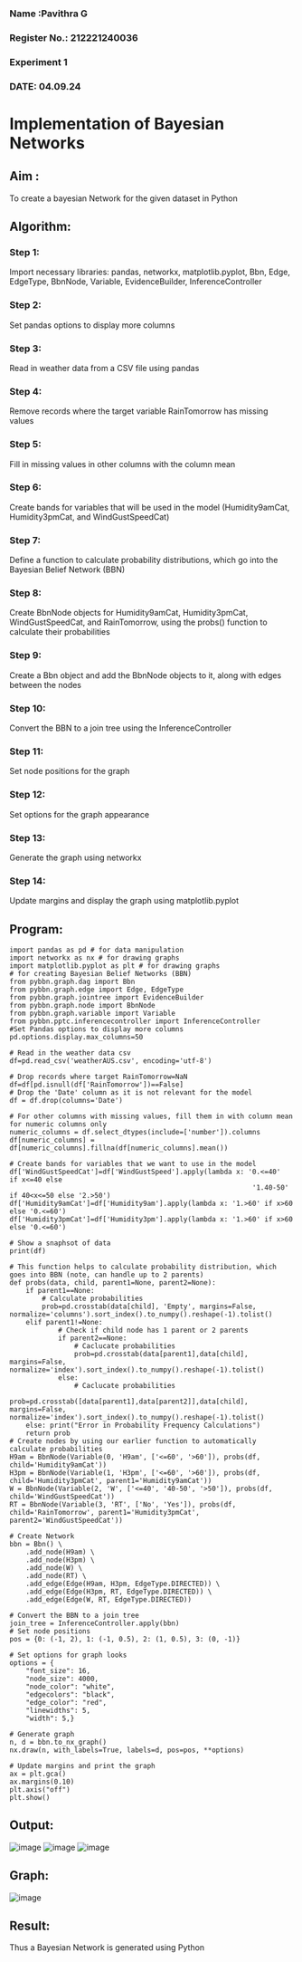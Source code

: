 ### Name :Pavithra G
### Register No.: 212221240036
### Experiment 1
### DATE: 04.09.24
# Implementation of Bayesian Networks
## Aim :
To create a bayesian Network for the given dataset in Python
## Algorithm:
### Step 1:
Import necessary libraries: pandas, networkx, matplotlib.pyplot, Bbn, Edge, EdgeType, BbnNode, Variable, EvidenceBuilder, InferenceController<br/>
### Step 2:
Set pandas options to display more columns<br/>
### Step 3:
Read in weather data from a CSV file using pandas<br/>
### Step 4:
Remove records where the target variable RainTomorrow has missing values<br/>
### Step 5:
Fill in missing values in other columns with the column mean<br/>
### Step 6:
Create bands for variables that will be used in the model (Humidity9amCat, Humidity3pmCat, and WindGustSpeedCat)<br/>
### Step 7:
Define a function to calculate probability distributions, which go into the Bayesian Belief Network (BBN)<br/>
### Step 8:
Create BbnNode objects for Humidity9amCat, Humidity3pmCat, WindGustSpeedCat, and RainTomorrow, using the probs() function to calculate their probabilities<br/>
### Step 9:
Create a Bbn object and add the BbnNode objects to it, along with edges between the nodes<br/>
### Step 10:
Convert the BBN to a join tree using the InferenceController<br/>
### Step 11:
Set node positions for the graph<br/>
### Step 12:
Set options for the graph appearance<br/>
### Step 13:
Generate the graph using networkx<br/>
### Step 14:
Update margins and display the graph using matplotlib.pyplot<br/>

## Program:
```
import pandas as pd # for data manipulation
import networkx as nx # for drawing graphs
import matplotlib.pyplot as plt # for drawing graphs
# for creating Bayesian Belief Networks (BBN)
from pybbn.graph.dag import Bbn
from pybbn.graph.edge import Edge, EdgeType
from pybbn.graph.jointree import EvidenceBuilder
from pybbn.graph.node import BbnNode
from pybbn.graph.variable import Variable
from pybbn.pptc.inferencecontroller import InferenceController
#Set Pandas options to display more columns
pd.options.display.max_columns=50

# Read in the weather data csv
df=pd.read_csv('weatherAUS.csv', encoding='utf-8')

# Drop records where target RainTomorrow=NaN
df=df[pd.isnull(df['RainTomorrow'])==False]
# Drop the 'Date' column as it is not relevant for the model
df = df.drop(columns='Date')

# For other columns with missing values, fill them in with column mean for numeric columns only
numeric_columns = df.select_dtypes(include=['number']).columns
df[numeric_columns] = df[numeric_columns].fillna(df[numeric_columns].mean())

# Create bands for variables that we want to use in the model
df['WindGustSpeedCat']=df['WindGustSpeed'].apply(lambda x: '0.<=40'   if x<=40 else
                                                            '1.40-50' if 40<x<=50 else '2.>50')
df['Humidity9amCat']=df['Humidity9am'].apply(lambda x: '1.>60' if x>60 else '0.<=60')
df['Humidity3pmCat']=df['Humidity3pm'].apply(lambda x: '1.>60' if x>60 else '0.<=60')

# Show a snaphsot of data
print(df)

# This function helps to calculate probability distribution, which goes into BBN (note, can handle up to 2 parents)
def probs(data, child, parent1=None, parent2=None):
    if parent1==None:
        # Calculate probabilities
        prob=pd.crosstab(data[child], 'Empty', margins=False, normalize='columns').sort_index().to_numpy().reshape(-1).tolist()
    elif parent1!=None:
            # Check if child node has 1 parent or 2 parents
            if parent2==None:
                # Caclucate probabilities
                prob=pd.crosstab(data[parent1],data[child], margins=False, normalize='index').sort_index().to_numpy().reshape(-1).tolist()
            else:
                # Caclucate probabilities
                prob=pd.crosstab([data[parent1],data[parent2]],data[child], margins=False, normalize='index').sort_index().to_numpy().reshape(-1).tolist()
    else: print("Error in Probability Frequency Calculations")
    return prob
# Create nodes by using our earlier function to automatically calculate probabilities
H9am = BbnNode(Variable(0, 'H9am', ['<=60', '>60']), probs(df, child='Humidity9amCat'))
H3pm = BbnNode(Variable(1, 'H3pm', ['<=60', '>60']), probs(df, child='Humidity3pmCat', parent1='Humidity9amCat'))
W = BbnNode(Variable(2, 'W', ['<=40', '40-50', '>50']), probs(df, child='WindGustSpeedCat'))
RT = BbnNode(Variable(3, 'RT', ['No', 'Yes']), probs(df, child='RainTomorrow', parent1='Humidity3pmCat', parent2='WindGustSpeedCat'))

# Create Network
bbn = Bbn() \
    .add_node(H9am) \
    .add_node(H3pm) \
    .add_node(W) \
    .add_node(RT) \
    .add_edge(Edge(H9am, H3pm, EdgeType.DIRECTED)) \
    .add_edge(Edge(H3pm, RT, EdgeType.DIRECTED)) \
    .add_edge(Edge(W, RT, EdgeType.DIRECTED))

# Convert the BBN to a join tree
join_tree = InferenceController.apply(bbn)
# Set node positions
pos = {0: (-1, 2), 1: (-1, 0.5), 2: (1, 0.5), 3: (0, -1)}

# Set options for graph looks
options = {
    "font_size": 16,
    "node_size": 4000,
    "node_color": "white",
    "edgecolors": "black",
    "edge_color": "red",
    "linewidths": 5,
    "width": 5,}

# Generate graph
n, d = bbn.to_nx_graph()
nx.draw(n, with_labels=True, labels=d, pos=pos, **options)

# Update margins and print the graph
ax = plt.gca()
ax.margins(0.10)
plt.axis("off")
plt.show()

```
## Output:
![image](https://github.com/user-attachments/assets/a6a5fc33-c9b6-42ac-8b09-150fb4a1734e)
![image](https://github.com/user-attachments/assets/8addabca-ee14-48d9-ab62-2aab12d70686)
![image](https://github.com/user-attachments/assets/2dc40cb0-2346-48b2-bbd4-ddf88487a7b7)
## Graph:
![image](https://github.com/user-attachments/assets/a572165a-68b1-418e-b859-979cf2fda290)

## Result:
   Thus a Bayesian Network is generated using Python

